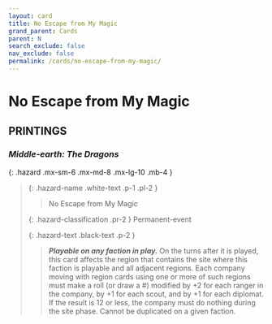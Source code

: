 ```yaml
---
layout: card
title: No Escape from My Magic
grand_parent: Cards
parent: N
search_exclude: false
nav_exclude: false
permalink: /cards/no-escape-from-my-magic/
---
```


# No Escape from My Magic


## PRINTINGS


### _Middle-earth: The Dragons_

{: .hazard .mx-sm-6 .mx-md-8 .mx-lg-10 .mb-4 }
> {: .hazard-name .white-text .p-1 .pl-2 }
> > <div class="hazard-mp"></div>
> > <div class="card-name">No Escape from My Magic</div>
>
> {: .hazard-classification .pr-2 }
> Permanent-event
>
> {: .hazard-text .black-text .p-2 }
> > ***Playable on any faction in play.*** On the turns after it is played, this card affects the region that contains the site where this faction is playable and all adjacent regions. Each company moving with region cards using one or more of such regions must make a roll (or draw a #) modified by +2 for each ranger in the company, by +1 for each scout, and by +1 for each diplomat. If the result is 12 or less, the company must do nothing during the site phase. Cannot be duplicated on a given faction. 
>


